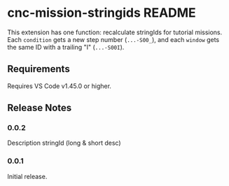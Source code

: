 # cnc-mission-stringids README

This extension has one function: recalculate stringIds for tutorial missions. Each `condition` gets a new step number (`...-S00_`), and each `window` gets the same ID with a trailing "I" (`...-S00I`).


## Requirements

Requires VS Code v1.45.0 or higher.

## Release Notes

### 0.0.2

Description stringId (long & short desc)

### 0.0.1

Initial release.


